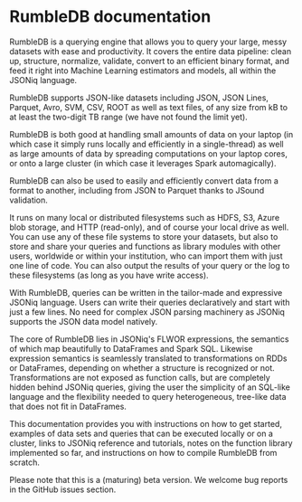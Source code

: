 # RumbleDB documentation

RumbleDB is a querying engine that allows you to query your large, messy datasets with ease and productivity. It covers the entire data pipeline: clean up, structure, normalize, validate, convert to an efficient binary format, and feed it right into Machine Learning estimators and models, all within the JSONiq language.

RumbleDB supports JSON-like datasets including JSON, JSON Lines, Parquet, Avro, SVM, CSV, ROOT as well as text files, of any size from kB to at least the two-digit TB range (we have not found the limit yet).

RumbleDB is both good at handling small amounts of data on your laptop (in which case it simply runs locally and efficiently in a single-thread) as well as large amounts of data by spreading computations on your laptop cores, or onto a large cluster (in which case it leverages Spark automagically).

RumbleDB can also be used to easily and efficiently convert data from a format to another, including from JSON to Parquet thanks to JSound validation.

It runs on many local or distributed filesystems such as HDFS, S3, Azure blob storage, and HTTP (read-only), and of course your local drive as well. You can use any of these file systems to store your datasets, but also to store and share your queries and functions as library modules with other users, worldwide or within your institution, who can import them with just one line of code. You can also output the results of your query or the log to these filesystems (as long as you have write access).

With RumbleDB, queries can be written in the tailor-made and expressive JSONiq language. Users can write their queries declaratively and start with just a few lines. No need for complex JSON parsing machinery as JSONiq supports the JSON data model natively.

The core of RumbleDB lies in JSONiq's FLWOR expressions, the semantics of which map beautifully to DataFrames and Spark SQL. Likewise expression semantics is seamlessly translated to transformations on RDDs or DataFrames, depending on whether a structure is recognized or not. Transformations are not exposed as function calls, but are completely hidden behind JSONiq queries, giving the user the simplicity of an SQL-like language and the flexibility needed to query heterogeneous, tree-like data that does not fit in DataFrames.

This documentation provides you with instructions on how to get started, examples of data sets and queries that can be executed locally or on a cluster, links to JSONiq reference and tutorials, notes on the function library implemented so far, and instructions on how to compile RumbleDB from scratch.

Please note that this is a (maturing) beta version. We welcome bug reports in the GitHub issues section.
